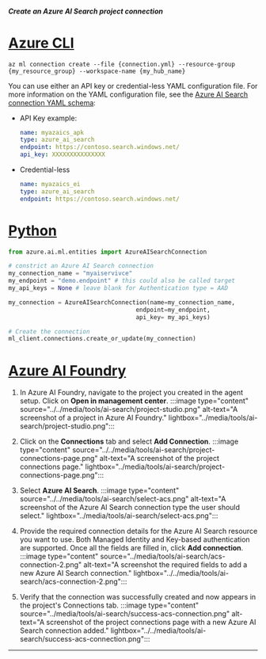 ##### Create an Azure AI Search project connection

# [Azure CLI](#tab/azurecli)
```azurecli
az ml connection create --file {connection.yml} --resource-group {my_resource_group} --workspace-name {my_hub_name}
```

You can use either an API key or credential-less YAML configuration file. For more information on the YAML configuration file, see the [Azure AI Search connection YAML schema](../../../machine-learning/reference-yaml-connection-ai-search.md):
- API Key example:

    ```yml
    name: myazaics_apk
    type: azure_ai_search
    endpoint: https://contoso.search.windows.net/
    api_key: XXXXXXXXXXXXXXX
    ```

- Credential-less

    ```yml    
    name: myazaics_ei
    type: azure_ai_search
    endpoint: https://contoso.search.windows.net/
    ```
# [Python](#tab/python)

```python
from azure.ai.ml.entities import AzureAISearchConnection

# constrict an Azure AI Search connection
my_connection_name = "myaiservivce"
my_endpoint = "demo.endpoint" # this could also be called target
my_api_keys = None # leave blank for Authentication type = AAD

my_connection = AzureAISearchConnection(name=my_connection_name,
                                    endpoint=my_endpoint, 
                                    api_key= my_api_keys)

# Create the connection
ml_client.connections.create_or_update(my_connection)
```

# [Azure AI Foundry](#tab/azureaifoundry)


1. In Azure AI Foundry, navigate to the project you created in the agent setup. Click on **Open in management center**.
    :::image type="content" source="../../media/tools/ai-search/project-studio.png" alt-text="A screenshot of a project in Azure AI Foundry." lightbox="../media/tools/ai-search/project-studio.png":::

2. Click on the **Connections** tab and select **Add Connection**.
 :::image type="content" source="../../media/tools/ai-search/project-connections-page.png" alt-text="A screenshot of the project connections page." lightbox="../media/tools/ai-search/project-connections-page.png":::

3. Select **Azure AI Search**.
 :::image type="content" source="../../media/tools/ai-search/select-acs.png" alt-text="A screenshot of the Azure AI Search connection type the user should select." lightbox="../media/tools/ai-search/select-acs.png":::

4. Provide the required connection details for the Azure AI Search resource you want to use. Both Managed Identity and Key-based authentication are supported. Once all the fields are filled in, click **Add connection**.
:::image type="content" source="../media/tools/ai-search/acs-connection-2.png" alt-text="A screenshot the required fields to add a new Azure AI Search connection." lightbox="../../media/tools/ai-search/acs-connection-2.png":::

5. Verify that the connection was successfully created and now appears in the project's Connections tab.
:::image type="content" source="../media/tools/ai-search/success-acs-connection.png" alt-text="A screenshot of the project connections page with a new Azure AI Search connection added." lightbox="../../media/tools/ai-search/success-acs-connection.png":::

---
